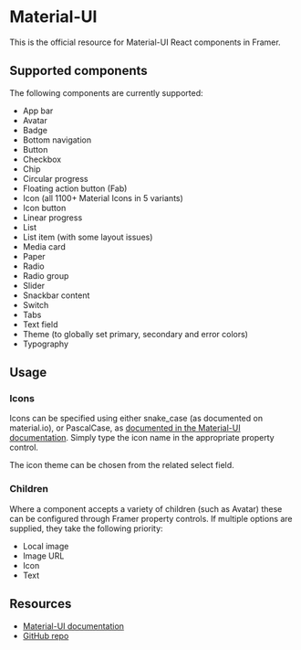 # Material-UI

This is the official resource for Material-UI React components in Framer.

## Supported components

The following components are currently supported:

- App bar
- Avatar
- Badge
- Bottom navigation
- Button
- Checkbox
- Chip
- Circular progress
- Floating action button (Fab)
- Icon (all 1100+ Material Icons in 5 variants)
- Icon button
- Linear progress
- List
- List item (with some layout issues)
- Media card
- Paper
- Radio
- Radio group
- Slider
- Snackbar content
- Switch
- Tabs
- Text field
- Theme (to globally set primary, secondary and error colors)
- Typography

## Usage

### Icons

Icons can be specified using either snake_case (as documented on material.io),
or PascalCase, as [documented in the Material-UI documentation](https://material-ui.com/components/material-icons/).
Simply type the icon name in the appropriate property control.

The icon theme can be chosen from the related select field.

### Children

Where a component accepts a variety of children (such as Avatar) these can be configured through Framer property controls.
If multiple options are supplied, they take the following priority:

- Local image
- Image URL
- Icon
- Text

## Resources

- [Material-UI documentation](https://material-ui.com/)
- [GitHub repo](https://github.com/mui-org/material-ui/tree/master/framer)
